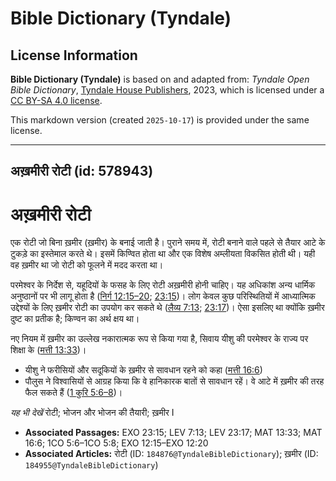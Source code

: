 # Bible Dictionary (Tyndale)

## License Information

**Bible Dictionary (Tyndale)** is based on and adapted from: _Tyndale Open Bible Dictionary_, [Tyndale House Publishers](https://tyndaleopenresources.com/), 2023, which is licensed under a [CC BY-SA 4.0 license](https://creativecommons.org/licenses/by-sa/4.0/legalcode.en).

This markdown version (created `2025-10-17`) is provided under the same license.



--------------------------------

## अख़मीरी रोटी (id: 578943)

अख़मीरी रोटी
============

एक रोटी जो बिना ख़मीर (ख़मीर) के बनाई जाती है। पुराने समय में, रोटी बनाने वाले पहले से तैयार आटे के टुकड़े का इस्तेमाल करते थे। इसमें किण्वित होता था और एक विशेष अम्लीयता विकसित होती थी। यही वह ख़मीर था जो रोटी को फूलने में मदद करता था। 

परमेश्वर के निर्देश से, यहूदियों के फसह के लिए रोटी अख़मीरी होनी चाहिए। यह अधिकांश अन्य धार्मिक अनुष्ठानों पर भी लागू होता है ([निर्ग 12:15–20](https://ref.ly/Exod12:15-Exod12:20); [23:15](https://ref.ly/Exod23:15))। लोग केवल कुछ परिस्थितियों में आध्यात्मिक उद्देश्यों के लिए ख़मीर रोटी का उपयोग कर सकते थे ([लैव्य 7:13](https://ref.ly/Lev7:13); [23:17](https://ref.ly/Lev23:17))। ऐसा इसलिए था क्योंकि ख़मीर दुष्ट का प्रतीक है; किण्वन का अर्थ क्षय था।

नए नियम में ख़मीर का उल्लेख नकारात्मक रूप से किया गया है, सिवाय यीशु की परमेश्वर के राज्य पर शिक्षा के ([मत्ती 13:33](https://ref.ly/Matt13:33))।

* यीशु ने फरीसियों और सदूकियों के ख़मीर से सावधान रहने को कहा ([मत्ती 16:6](https://ref.ly/Matt16:6))
* पौलुस ने विश्वासियों से आग्रह किया कि वे हानिकारक बातों से सावधान रहें। वे आटे में ख़मीर की तरह फैल सकते हैं ([1 कुरि 5:6–8](https://ref.ly/1Cor5:6-1Cor5:8))।

*यह भी देखें* रोटी; भोजन और भोजन की तैयारी; ख़मीर I

* **Associated Passages:** EXO 23:15; LEV 7:13; LEV 23:17; MAT 13:33; MAT 16:6; 1CO 5:6–1CO 5:8; EXO 12:15–EXO 12:20
* **Associated Articles:** रोटी (ID: `184876@TyndaleBibleDictionary`); ख़मीर (ID: `184955@TyndaleBibleDictionary`)

